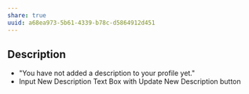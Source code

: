 ```yaml
---
share: true
uuid: a68ea973-5b61-4339-b78c-d5864912d451
---
```

## Description

* "You have not added a description to your profile yet."
* Input New Description Text Box with Update New Description button